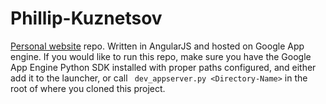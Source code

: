 # Phillip-Kuznetsov
[Personal website](http://philkuz.com) repo. Written in AngularJS and hosted on Google App engine. 
If you would like to run this repo, make sure you have the Google App Engine Python SDK installed with proper paths configured, 
and either add it to the launcher, or call ``` dev_appserver.py <Directory-Name>``` in the root of where you cloned this project.

